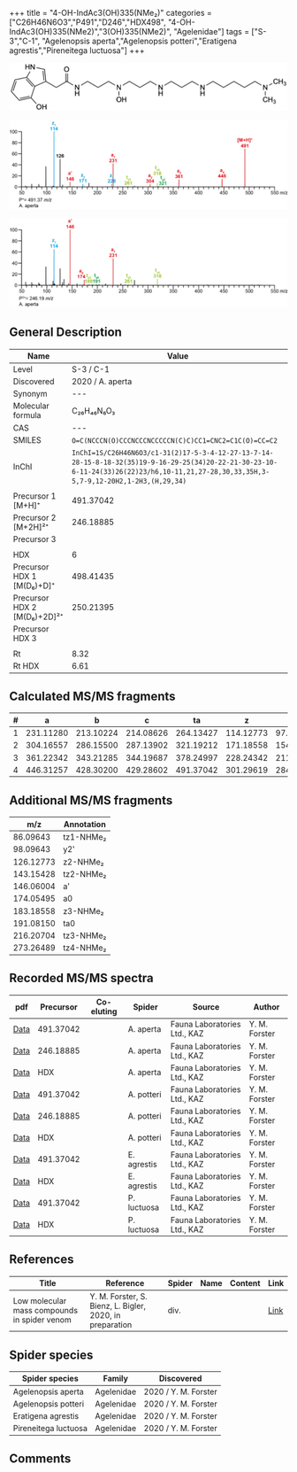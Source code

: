 +++
title = "4-OH-IndAc3(OH)335(NMe₂)"
categories = ["C26H46N6O3","P491","D246","HDX498",
"4-OH-IndAc3(OH)335(NMe2)","3(OH)335(NMe2)",
"Agelenidae"]
tags = ["S-3","C-1",
"Agelenopsis aperta","Agelenopsis potteri","Eratigena agrestis","Pireneitega luctuosa"]
+++

![](/img/4-OH-IndAc3(OH)335(NMe2).png)

![](/img_MSMS/491_4-OH-IndAc3(OH)335(NMe2)_Aa.png?classes=border)

![](/img_MSMS/491_4-OH-IndAc3(OH)335(NMe2)_Aa_2.png?classes=border)

## General Description

| Name                        | Value            |
|-----------------------------|------------------|
| Level                       | S-3 / C-1        |
| Discovered                  | 2020 / A. aperta |
| Synonym                     | ---              |
| Molecular formula           | C₂₆H₄₆N₆O₃       |
| CAS                         | ---              |
| SMILES | `O=C(NCCCN(O)CCCNCCCNCCCCCN(C)C)CC1=CNC2=C1C(O)=CC=C2`  |
| InChI  | `InChI=1S/C26H46N6O3/c1-31(2)17-5-3-4-12-27-13-7-14-28-15-8-18-32(35)19-9-16-29-25(34)20-22-21-30-23-10-6-11-24(33)26(22)23/h6,10-11,21,27-28,30,33,35H,3-5,7-9,12-20H2,1-2H3,(H,29,34)`  |
|                             |                  |
| Precursor 1 [M+H]⁺          | 491.37042        |
| Precursor 2 [M+2H]²⁺        | 246.18885        |
| Precursor 3                 |                  |
|                             |                  |
| HDX                         | 6                |
| Precursor HDX 1 [M(D₆)+D]⁺   | 498.41435        |
| Precursor HDX 2 [M(D₆)+2D]²⁺ | 250.21395        |
| Precursor HDX 3             |                  |
|                             |                  |
| Rt                          | 8.32             |
| Rt HDX                      | 6.61             |

## Calculated MS/MS fragments

| # | a         | b         | c         | ta        | z         | y         | tz        |
|---|-----------|-----------|-----------|-----------|-----------|-----------|-----------|
| 1 | 231.11280 | 213.10224 | 214.08626 | 264.13427 | 114.12773 | 97.10118 | 131.15428 |
| 2 | 304.16557 | 286.15500 | 287.13902 | 321.19212 | 171.18558 | 154.15903 | 188.21212 |
| 3 | 361.22342 | 343.21285 | 344.19687 | 378.24997 | 228.24342 | 211.21688 | 261.26489 |
| 4 | 446.31257 | 428.30200 | 429.28602 | 491.37042 | 301.29619 | 284.26964 | 318.32274 |

## Additional MS/MS fragments

| m/z       | Annotation |
|-----------|------------|
| 86.09643  | tz1-NHMe₂  |
| 98.09643  | y2'        |
| 126.12773 | z2-NHMe₂   |
| 143.15428 | tz2-NHMe₂  |
| 146.06004    | a'   |
| 174.05495    | a0   |
| 183.18558 | z3-NHMe₂   |
| 191.08150 | ta0        |
| 216.20704 | tz3-NHMe₂  |
| 273.26489 | tz4-NHMe₂  |

## Recorded MS/MS spectra

| pdf                                                           | Precursor | Co-eluting | Spider    | Source                       | Author        |
|---------------------------------------------------------------|-----------|------------|-----------|------------------------------|---------------|
| [Data](/pdf/A-aperta/491_4-OH-IndAc3(OH)335(NMe2)_Aa.pdf)     | 491.37042 |            | A. aperta | Fauna Laboratories Ltd., KAZ | Y. M. Forster |
| [Data](/pdf/A-aperta/491_4-OH-IndAc3(OH)335(NMe2)_Aa_2.pdf)   | 246.18885 |            | A. aperta | Fauna Laboratories Ltd., KAZ | Y. M. Forster |
| [Data](/pdf/A-aperta/491_4-OH-IndAc3(OH)335(NMe2)_Aa_HDX.pdf) | HDX       |            | A. aperta | Fauna Laboratories Ltd., KAZ | Y. M. Forster |
| [Data](/pdf/A-potteri/491_4-OH-IndAc3(OH)335(NMe2)_Ap.pdf) | 491.37042 |           | A. potteri | Fauna Laboratories Ltd., KAZ | Y. M. Forster |
| [Data](/pdf/A-potteri/491_4-OH-IndAc3(OH)335(NMe2)_Ap_2.pdf) | 246.18885 |           | A. potteri | Fauna Laboratories Ltd., KAZ | Y. M. Forster |
| [Data](/pdf/A-potteri/491_4-OH-IndAc3(OH)335(NMe2)_Ap_HDX.pdf) | HDX |           | A. potteri | Fauna Laboratories Ltd., KAZ | Y. M. Forster |
| [Data](/pdf/E-agrestis/491_4-OH-IndAc3(OH)335(NMe2)_Ea.pdf)     | 491.37042 |            | E. agrestis | Fauna Laboratories Ltd., KAZ | Y. M. Forster |
| [Data](/pdf/E-agrestis/491_4-OH-IndAc3(OH)335(NMe2)_Ea_HDX.pdf)     | HDX |            | E. agrestis | Fauna Laboratories Ltd., KAZ | Y. M. Forster |
| [Data](/pdf/P-luctuosa/491_4-OH-IndAc3(OH)335(NMe2)_Pl.pdf) | 491.37042 |           | P. luctuosa | Fauna Laboratories Ltd., KAZ | Y. M. Forster |
| [Data](/pdf/P-luctuosa/491_4-OH-IndAc3(OH)335(NMe2)_Pl_HDX.pdf) | HDX |           | P. luctuosa | Fauna Laboratories Ltd., KAZ | Y. M. Forster |

## References

| Title     | Reference   | Spider    | Name   | Content  | Link |
|-----------|-------------|-----------|--------|----------|-----|
| Low molecular mass compounds in spider venom      | Y. M. Forster, S. Bienz, L. Bigler, 2020, in preparation          | div.       |   |   | [Link](unknown) |

## Spider species

| Spider species     | Family     | Discovered           |
|--------------------|------------|----------------------|
| Agelenopsis aperta | Agelenidae | 2020 / Y. M. Forster |
| Agelenopsis potteri | Agelenidae | 2020 / Y. M. Forster |
| Eratigena agrestis | Agelenidae | 2020 / Y. M. Forster |
| Pireneitega luctuosa | Agelenidae | 2020 / Y. M. Forster |


## Comments